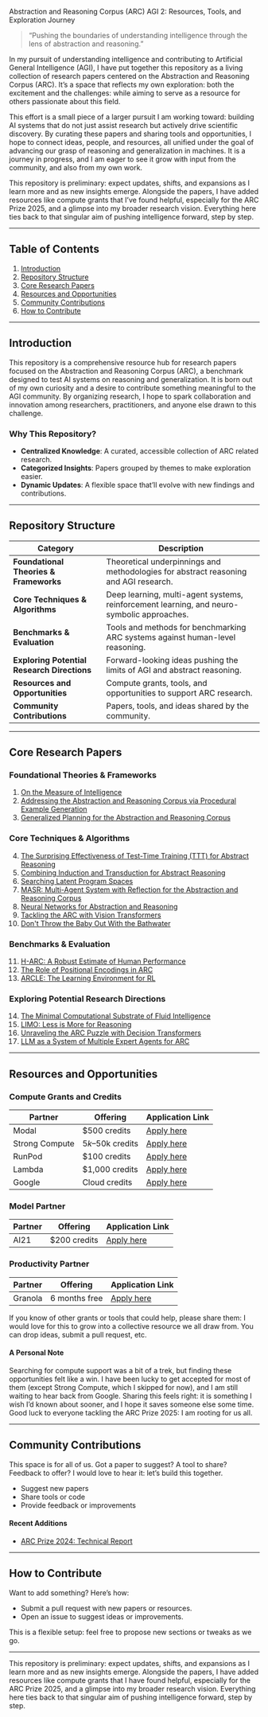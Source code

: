 Abstraction and Reasoning Corpus (ARC) AGI 2: Resources, Tools, and Exploration Journey

> “Pushing the boundaries of understanding intelligence through the lens of abstraction and reasoning.”

In my pursuit of understanding intelligence and contributing to Artificial General Intelligence (AGI), I have put together this repository as a living collection of research papers centered on the Abstraction and Reasoning Corpus (ARC). It’s a space that reflects my own exploration: both the excitement and the challenges: while aiming to serve as a resource for others passionate about this field. 

This effort is a small piece of a larger pursuit I am working toward: building AI systems that do not just assist research but actively drive scientific discovery. By curating these papers and sharing tools and opportunities, I hope to connect ideas, people, and resources, all unified under the goal of advancing our grasp of reasoning and generalization in machines. It is a journey in progress, and I am eager to see it grow with input from the community, and also from my own work.

This repository is preliminary: expect updates, shifts, and expansions as I learn more and as new insights emerge. Alongside the papers, I have added resources like compute grants that I’ve found helpful, especially for the ARC Prize 2025, and a glimpse into my broader research vision. Everything here ties back to that singular aim of pushing intelligence forward, step by step.

---

## Table of Contents

1. [Introduction](#introduction)
2. [Repository Structure](#repository-structure)
3. [Core Research Papers](#core-research-papers)
4. [Resources and Opportunities](#resources-and-opportunities)
5. [Community Contributions](#community-contributions)
6. [How to Contribute](#how-to-contribute)

---

## Introduction

This repository is a comprehensive resource hub for research papers focused on the Abstraction and Reasoning Corpus (ARC), a benchmark designed to test AI systems on reasoning and generalization. It is born out of my own curiosity and a desire to contribute something meaningful to the AGI community. By organizing research, I hope to spark collaboration and innovation among researchers, practitioners, and anyone else drawn to this challenge.

### Why This Repository?
- **Centralized Knowledge**: A curated, accessible collection of ARC related research.
- **Categorized Insights**: Papers grouped by themes to make exploration easier.
- **Dynamic Updates**: A flexible space that’ll evolve with new findings and contributions.

---

## Repository Structure

| Category | Description |
|----------|-------------|
| **Foundational Theories & Frameworks** | Theoretical underpinnings and methodologies for abstract reasoning and AGI research. |
| **Core Techniques & Algorithms** | Deep learning, multi-agent systems, reinforcement learning, and neuro-symbolic approaches. |
| **Benchmarks & Evaluation** | Tools and methods for benchmarking ARC systems against human-level reasoning. |
| **Exploring Potential Research Directions** | Forward-looking ideas pushing the limits of AGI and abstract reasoning. |
| **Resources and Opportunities** | Compute grants, tools, and opportunities to support ARC research. |
| **Community Contributions** | Papers, tools, and ideas shared by the community. |

---

## Core Research Papers

### Foundational Theories & Frameworks
1. [On the Measure of Intelligence](https://arxiv.org/abs/1911.01547)
2. [Addressing the Abstraction and Reasoning Corpus via Procedural Example Generation](https://arxiv.org/abs/2206.10662)
3. [Generalized Planning for the Abstraction and Reasoning Corpus](https://arxiv.org/abs/2301.10887)

### Core Techniques & Algorithms
4. [The Surprising Effectiveness of Test-Time Training (TTT) for Abstract Reasoning](https://arxiv.org/abs/2209.07595)
5. [Combining Induction and Transduction for Abstract Reasoning](https://arxiv.org/abs/2102.06526)
6. [Searching Latent Program Spaces](https://arxiv.org/abs/2101.05872)
7. [MASR: Multi-Agent System with Reflection for the Abstraction and Reasoning Corpus](https://arxiv.org/abs/2310.07031)
8. [Neural Networks for Abstraction and Reasoning](https://arxiv.org/abs/2001.02974)
9. [Tackling the ARC with Vision Transformers](https://arxiv.org/abs/2306.09260)
10. [Don't Throw the Baby Out With the Bathwater](https://arxiv.org/abs/2012.02389)

### Benchmarks & Evaluation
11. [H-ARC: A Robust Estimate of Human Performance](https://arxiv.org/abs/2206.04615)
12. [The Role of Positional Encodings in ARC](https://arxiv.org/abs/2212.10928)
13. [ARCLE: The Learning Environment for RL](https://arxiv.org/abs/2403.13288)

### Exploring Potential Research Directions
14. [The Minimal Computational Substrate of Fluid Intelligence](https://arxiv.org/abs/2305.16897)
15. [LIMO: Less is More for Reasoning](https://arxiv.org/abs/2306.17104)
16. [Unraveling the ARC Puzzle with Decision Transformers](https://arxiv.org/abs/2309.08248)
17. [LLM as a System of Multiple Expert Agents for ARC](https://arxiv.org/abs/2305.16777)

---

## Resources and Opportunities

### Compute Grants and Credits

| Partner        | Offering               | Application Link |
|----------------|------------------------|------------------|
| Modal          | $500 credits           | [Apply here](https://modal.com/grants) |
| Strong Compute | $5k–$50k credits       | [Apply here](https://www.strongcompute.com/arc-grant) |
| RunPod         | $100 credits           | [Apply here](https://www.runpod.io/grants) |
| Lambda         | $1,000 credits         | [Apply here](https://lambdalabs.com/grants) |
| Google         | Cloud credits          | [Apply here](https://cloud.google.com/free) |

### Model Partner

| Partner | Offering      | Application Link |
|---------|---------------|------------------|
| AI21    | $200 credits  | [Apply here](https://www.ai21.com/studio) |

### Productivity Partner

| Partner | Offering       | Application Link |
|---------|----------------|------------------|
| Granola | 6 months free  | [Apply here](https://granola.so/) |

If you know of other grants or tools that could help, please share them: I would love for this to grow into a collective resource we all draw from. You can drop ideas, submit a pull request, etc.

#### A Personal Note

Searching for compute support was a bit of a trek, but finding these opportunities felt like a win. I have been lucky to get accepted for most of them (except Strong Compute, which I skipped for now), and I am still waiting to hear back from Google. Sharing this feels right: it is something I wish I’d known about sooner, and I hope it saves someone else some time. Good luck to everyone tackling the ARC Prize 2025: I am rooting for us all.

---

## Community Contributions

This space is for all of us. Got a paper to suggest? A tool to share? Feedback to offer? I would love to hear it: let’s build this together.

- Suggest new papers
- Share tools or code
- Provide feedback or improvements

#### Recent Additions
- [ARC Prize 2024: Technical Report](https://arxiv.org/abs/2404.15905)

---

## How to Contribute

Want to add something? Here’s how:
- Submit a pull request with new papers or resources.
- Open an issue to suggest ideas or improvements.

This is a flexible setup: feel free to propose new sections or tweaks as we go.

---

This repository is preliminary: expect updates, shifts, and expansions as I learn more and as new insights emerge. Alongside the papers, I have added resources like compute grants that I have found helpful, especially for the ARC Prize 2025, and a glimpse into my broader research vision. Everything here ties back to that singular aim of pushing intelligence forward, step by step.
